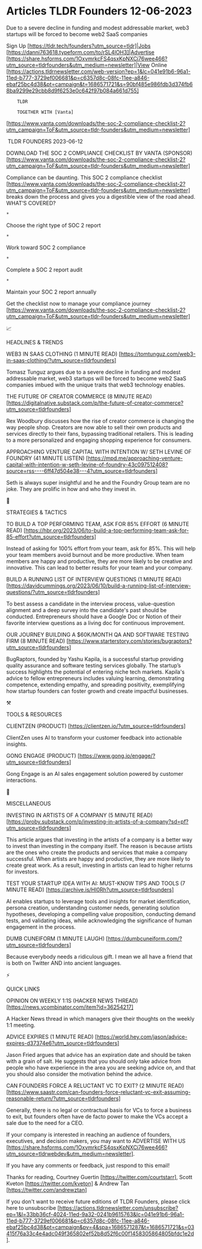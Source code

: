 # Articles TLDR Founders 12-06-2023

Due to a severe decline in funding and modest addressable market, web3
startups will be forced to become web2 SaaS companies  

Sign Up [https://tldr.tech/founders?utm_source=tldr]|Jobs
[https://danni763618.typeform.com/to/rSL4lOH3]|Advertise
[https://share.hsforms.com/1OxvmrkcFS4qsxKpNXCi76wee466?utm_source=tldrfounders&utm_medium=newsletter]|View
Online
[https://actions.tldrnewsletter.com/web-version?ep=1&lc=041e91b6-96a1-11ed-b777-3729ef006681&p=c6357d8c-08fc-11ee-a846-ebaf25bc4d38&pt=campaign&t=1686571721&s=90bf485e986fdb3d374fb68ba9299e29cbb8d9f6253e0c642f97b084a661d755]


		TLDR 

		TOGETHER WITH [Vanta]
[https://www.vanta.com/downloads/the-soc-2-compliance-checklist-2?utm_campaign=ToF&utm_source=tldr-founders&utm_medium=newsletter]

 TLDR FOUNDERS 2023-06-12

DOWNLOAD THE SOC 2 COMPLIANCE CHECKLIST BY VANTA (SPONSOR)
[https://www.vanta.com/downloads/the-soc-2-compliance-checklist-2?utm_campaign=ToF&utm_source=tldr-founders&utm_medium=newsletter]

Compliance can be daunting. This SOC 2 compliance checklist
[https://www.vanta.com/downloads/the-soc-2-compliance-checklist-2?utm_campaign=ToF&utm_source=tldr-founders&utm_medium=newsletter]
breaks down the process and gives you a digestible view of the road
ahead.
WHAT’S COVERED?

	*
Choose the right type of SOC 2 report

	*
Work toward SOC 2 compliance

	*
Complete a SOC 2 report audit

	*
Maintain your SOC 2 report annually

Get the checklist now to manage your compliance journey
[https://www.vanta.com/downloads/the-soc-2-compliance-checklist-2?utm_campaign=ToF&utm_source=tldr-founders&utm_medium=newsletter]

📈 

HEADLINES & TRENDS

WEB3 IN SAAS CLOTHING (1 MINUTE READ)
[https://tomtunguz.com/web3-in-saas-clothing/?utm_source=tldrfounders]

Tomasz Tunguz argues due to a severe decline in funding and modest
addressable market, web3 startups will be forced to become web2 SaaS
companies imbued with the unique traits that web3 technology enables. 

THE FUTURE OF CREATOR COMMERCE (8 MINUTE READ)
[https://digitalnative.substack.com/p/the-future-of-creator-commerce?utm_source=tldrfounders]

Rex Woodbury discusses how the rise of creator commerce is changing
the way people shop. Creators are now able to sell their own products
and services directly to their fans, bypassing traditional retailers.
This is leading to a more personalized and engaging shopping
experience for consumers. 

APPROACHING VENTURE CAPITAL WITH INTENTION W/ SETH LEVINE OF FOUNDRY
(41 MINUTE LISTEN)
[https://mpd.me/approaching-venture-capital-with-intention-w-seth-levine-of-foundry-43c097512408?source=rss----6ff47d504e38---4?utm_source=tldrfounders]

Seth is always super insightful and he and the Foundry Group team are
no joke. They are prolific in how and who they invest in. 

🧠 

STRATEGIES & TACTICS

TO BUILD A TOP PERFORMING TEAM, ASK FOR 85% EFFORT (6 MINUTE READ)
[https://hbr.org/2023/06/to-build-a-top-performing-team-ask-for-85-effort?utm_source=tldrfounders]

Instead of asking for 100% effort from your team, ask for 85%. This
will help your team members avoid burnout and be more productive. When
team members are happy and productive, they are more likely to be
creative and innovative. This can lead to better results for your team
and your company. 

BUILD A RUNNING LIST OF INTERVIEW QUESTIONS (1 MINUTE READ)
[https://davidcummings.org/2023/06/10/build-a-running-list-of-interview-questions/?utm_source=tldrfounders]

To best assess a candidate in the interview process, value-question
alignment and a deep survey into the candidate's past should be
conducted. Entrepreneurs should have a Google Doc or Notion of their
favorite interview questions as a living doc for continuous
improvement. 

OUR JOURNEY BUILDING A $60K/MONTH QA AND SOFTWARE TESTING FIRM (8
MINUTE READ)
[https://www.starterstory.com/stories/bugraptors?utm_source=tldrfounders]

BugRaptors, founded by Yashu Kapila, is a successful startup providing
quality assurance and software testing services globally. The
startup’s success highlights the potential of entering niche tech
markets. Kapila's advice to fellow entrepreneurs includes valuing
learning, demonstrating competence, extending empathy, and spreading
positivity, exemplifying how startup founders can foster growth and
create impactful businesses. 

⚒️ 

TOOLS & RESOURCES

CLIENTZEN (PRODUCT) [https://clientzen.io/?utm_source=tldrfounders]

ClientZen uses AI to transform your customer feedback into actionable
insights. 

GONG ENGAGE (PRODUCT)
[https://www.gong.io/engage/?utm_source=tldrfounders]

Gong Engage is an AI sales engagement solution powered by customer
interactions. 

🎁 

MISCELLANEOUS

INVESTING IN ARTISTS OF A COMPANY (5 MINUTE READ)
[https://proby.substack.com/p/investing-in-artists-of-a-company?sd=pf?utm_source=tldrfounders]

This article argues that investing in the artists of a company is a
better way to invest than investing in the company itself. The reason
is because artists are the ones who create the products and services
that make a company successful. When artists are happy and productive,
they are more likely to create great work. As a result, investing in
artists can lead to higher returns for investors. 

TEST YOUR STARTUP IDEA WITH AI: MUST-KNOW TIPS AND TOOLS (7 MINUTE
READ) [https://archive.is/HI0Rh?utm_source=tldrfounders]

AI enables startups to leverage tools and insights for market
identification, persona creation, understanding customer needs,
generating solution hypotheses, developing a compelling value
proposition, conducting demand tests, and validating ideas, while
acknowledging the significance of human engagement in the process. 

DUMB CUNEIFORM (1 MINUTE LAUGH)
[https://dumbcuneiform.com/?utm_source=tldrfounders]

Because everybody needs a ridiculous gift. I mean we all have a friend
that is both on Twitter AND into ancient languages. 

⚡ 

QUICK LINKS

OPINION ON WEEKLY 1:1S (HACKER NEWS THREAD)
[https://news.ycombinator.com/item?id=36254217]

A Hacker News thread in which managers give their thoughts on the
weekly 1:1 meeting. 

ADVICE EXPIRES (1 MINUTE READ)
[https://world.hey.com/jason/advice-expires-d37374e6?utm_source=tldrfounders]

Jason Fried argues that advice has an expiration date and should be
taken with a grain of salt. He suggests that you should only take
advice from people who have experience in the area you are seeking
advice on, and that you should also consider the motivation behind the
advice. 

CAN FOUNDERS FORCE A RELUCTANT VC TO EXIT? (2 MINUTE READ)
[https://www.saastr.com/can-founders-force-reluctant-vc-exit-assuming-reasonable-return/?utm_source=tldrfounders]

Generally, there is no legal or contractual basis for VCs to force a
business to exit, but founders often have de facto power to make the
VCs accept a sale due to the need for a CEO. 

If your company is interested in reaching an audience of founders,
executives, and decision makers, you may want to ADVERTISE WITH US
[https://share.hsforms.com/1OxvmrkcFS4qsxKpNXCi76wee466?utm_source=tldrwebdev&utm_medium=newsletter].


If you have any comments or feedback, just respond to this email! 

Thanks for reading, 
Courtney Guertin [https://twitter.com/courtstarr], Scott Kveton
[https://twitter.com/kveton] & Andrew Tan
[https://twitter.com/andrewztan] 

If you don't want to receive future editions of TLDR Founders,
please click here to unsubscribe
[https://actions.tldrnewsletter.com/unsubscribe?ep=1&l=33bb36cf-4024-11ed-9a32-0241b9615763&lc=041e91b6-96a1-11ed-b777-3729ef006681&p=c6357d8c-08fc-11ee-a846-ebaf25bc4d38&pt=campaign&pv=4&spa=1686571287&t=1686571721&s=03415f76a33c4e4adc049f365802ef52b8d52f6c00f1458305864805bfdc1e2d].